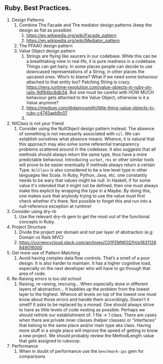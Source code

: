 ## Ruby. Best Practices.

1. Design Patterns
    1. Combine The Facade and The mediator design patterns (keep the design as flat as possible)
        1. https://en.wikipedia.org/wiki/Facade_pattern
        2. https://en.wikipedia.org/wiki/Mediator_pattern
    2. The PFAAO design pattern
    3. Value Object design pattern
        1. Strings are flying like saucers in our codebase. While this can be a breathtaking view in real life, it is pure madness in a codebase. Things can get hairy. In some places people can decide to use downcased representations of a String, in other places the upcased ones. Who’s to blame? What if we need some behaviour attached to that entity too? Patching String is crazy. https://revs.runtime-revolution.com/value-objects-in-ruby-on-rails-9df64bc8db34. But one must be careful with HOW MUCH behaviour gets attached to the Value Object, otherwise is it a Value anymore?
        2. https://medium.com/@dannysmith/little-thing-value-objects-in-ruby-c4745aeb9c07
        3. 
2. NilClass is not your friend
    1. Consider using the NullObject design pattern instead. The absence of something is not necessarily associated with `nil`. We can establish ourselves what absence means. Whence, it is natural that this approach may also solve some referential transparency problems scattered around in the codebase. It also suggests that all methods should always return the same type, thus have a more predictable behaviour. Introducing `sorbet`, `rbs` or other similar tools will prove to be easier eventually if methods always return a certain Type. `NilClass` is also considered to be a low level type in other languages like Scala. In Ruby, Python, Java, etc. one constantly needs to be wary that values might be null. In Haskell, if for some value it's intended that it might not be defined, then one must always make this explicit by wrapping the type in a Maybe. By doing this, one makes sure that anybody trying to use the value must first check whether it's there. Not possible to forget this and run into a null-reference exception at runtime!
3. Consider using dry-rb
    1. Use the relevant dry-rb gem to get the most out of the functional concepts in Ruby.
4. Project Structure
    1. Divide the project per domain and not per layer of abstraction (e.g: Domain vs Rails MVC) 
    2. https://currencycloud.slack.com/archives/C01FEMWGQ1H/p1631126849016000
5. Get more use of Pattern Matching
    1. Avoid having complex data flow controls. That’s a smell of a poor design. It is also harder to maintain. It has a higher cognitive load, especially on the next developer who will have to go through that area of code. 
6. Re-Raising errors is too old school
    1. Raising, re-raising, rescuing… When especially done in different layers of abstraction… It bubbles up the problem from the lowest layer to the highest. Whence all levels on top of the lowest one must know about those errors and handle them accordingly. Doesn’t it smell? It asks to be replaced by a monad. One should always strive to have as little levels of code nesting as possible. Perhaps we should rethink our establishment of: 1 file -> 1 class. There are cases when there are private inner classes (helper classes) or “interfaces” that belong to the same place and/or main type aka class. Having more stuff in a single place will improve the speed of getting to know a new project. We should probably review the MethodLength value that gets assigned to rubocop.
7. Performance
    1. When in doubt of performance use the `benchmark-ips` gem for comparisons
